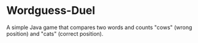 # Wordguess-Duel
A simple Java game that compares two words and counts "cows" (wrong position) and "cats" (correct position).
